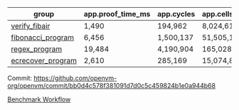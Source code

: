 | group | app.proof_time_ms | app.cycles | app.cells_used | leaf.proof_time_ms | leaf.cycles | leaf.cells_used |
| -- | -- | -- | -- | -- | -- | -- |
| [verify_fibair](https://github.com/openvm-org/openvm/blob/benchmark-results/benchmarks/verify_fibair-bb0d4c578f381091d7d0c5c459824b1e0a944b68.md) | 1,490 |  194,962 |  8,024,612 |- | - | - |
| [fibonacci_program](https://github.com/openvm-org/openvm/blob/benchmark-results/benchmarks/fibonacci-bb0d4c578f381091d7d0c5c459824b1e0a944b68.md) | 6,456 |  1,500,137 |  51,505,102 | 15,698 |  3,171,525 |  128,859,477 |
| [regex_program](https://github.com/openvm-org/openvm/blob/benchmark-results/benchmarks/regex-bb0d4c578f381091d7d0c5c459824b1e0a944b68.md) | 19,484 |  4,190,904 |  165,028,173 | 30,960 |  6,521,680 |  291,286,359 |
| [ecrecover_program](https://github.com/openvm-org/openvm/blob/benchmark-results/benchmarks/ecrecover-bb0d4c578f381091d7d0c5c459824b1e0a944b68.md) | 2,610 |  285,169 |  15,074,875 | 43,009 |  9,649,430 |  439,968,381 |


Commit: https://github.com/openvm-org/openvm/commit/bb0d4c578f381091d7d0c5c459824b1e0a944b68

[Benchmark Workflow](https://github.com/openvm-org/openvm/actions/runs/12657737731)
